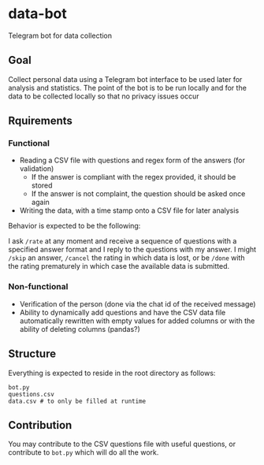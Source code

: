 # data-bot
Telegram bot for data collection

## Goal
Collect personal data using a Telegram bot interface to be used later for analysis and statistics. The point of the bot is to be run locally and for the data to be collected locally so that no privacy issues occur

## Rquirements
### Functional
- Reading a CSV file with questions and regex form of the answers (for validation)
  - If the answer is compliant with the regex provided, it should be stored
  - If the answer is not complaint, the question should be asked once again
- Writing the data, with a time stamp onto a CSV file for later analysis

Behavior is expected to be the following:

I ask `/rate` at any moment and receive a sequence of questions with a specified answer format and I reply to the questions with my answer. I might `/skip` an answer, `/cancel` the rating in which data is lost, or be `/done` with the rating prematurely in which case the available data is submitted.

### Non-functional
- Verification of the person (done via the chat id of the received message)
- Ability to dynamically add questions and have the CSV data file automatically rewritten with empty values for added columns or with the ability of deleting columns (pandas?)

## Structure
Everything is expected to reside in the root directory as follows:
```
bot.py
questions.csv
data.csv # to only be filled at runtime
```

## Contribution
You may contribute to the CSV questions file with useful questions, or contribute to `bot.py` which will do all the work.
